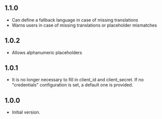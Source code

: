 ## 1.1.0

- Can define a fallback language in case of missing translations
- Warns users in case of missing translations or placeholder mismatches

## 1.0.2

- Allows alphanumeric placeholders

## 1.0.1

- It is no longer necessary to fill in client_id and client_secret. If no "credentials" configuration is set, a default one is provided.

## 1.0.0

- Initial version.

